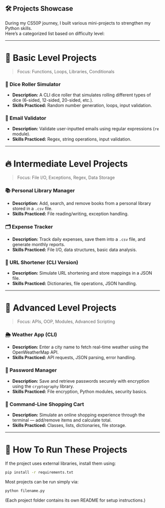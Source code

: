 
## 🛠️ Projects Showcase

During my CS50P journey, I built various mini-projects to strengthen my Python skills.  
Here’s a categorized list based on difficulty level:

---

# 🐣 Basic Level Projects 

> Focus: Functions, Loops, Libraries, Conditionals

### 🎲 Dice Roller Simulator
- **Description:** A CLI dice roller that simulates rolling different types of dice (6-sided, 12-sided, 20-sided, etc.).
- **Skills Practiced:** Random number generation, loops, input validation.

### 📧 Email Validator
- **Description:** Validate user-inputted emails using regular expressions (`re` module).
- **Skills Practiced:** Regex, string operations, input validation.


---

# 🔥 Intermediate Level Projects

> Focus: File I/O, Exceptions, Regex, Data Storage

### 📚 Personal Library Manager
- **Description:** Add, search, and remove books from a personal library stored in a `.csv` file.
- **Skills Practiced:** File reading/writing, exception handling.

### 🗂️ Expense Tracker
- **Description:** Track daily expenses, save them into a `.csv` file, and generate monthly reports.
- **Skills Practiced:** File I/O, data structures, basic data analysis.

### 🔎 URL Shortener (CLI Version)
- **Description:** Simulate URL shortening and store mappings in a JSON file.
- **Skills Practiced:** Dictionaries, file operations, JSON handling.

---

# 🚀 Advanced Level Projects

> Focus: APIs, OOP, Modules, Advanced Scripting

### 🌦️ Weather App (CLI)
- **Description:** Enter a city name to fetch real-time weather using the OpenWeatherMap API.
- **Skills Practiced:** API requests, JSON parsing, error handling.

### 👤 Password Manager
- **Description:** Save and retrieve passwords securely with encryption using the `cryptography` library.
- **Skills Practiced:** File encryption, Python modules, security basics.

### 🛒 Command-Line Shopping Cart
- **Description:** Simulate an online shopping experience through the terminal — add/remove items and calculate total.
- **Skills Practiced:** Classes, lists, dictionaries, file storage.

---

# 🚀 How To Run These Projects

If the project uses external libraries, install them using:
```bash
pip install -r requirements.txt
```
Most projects can be run simply via:
```bash
python filename.py
```

(Each project folder contains its own README for setup instructions.)
